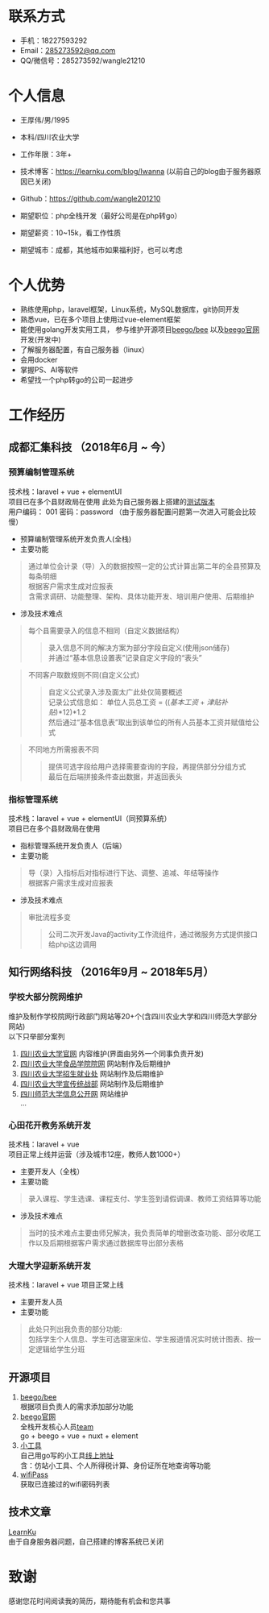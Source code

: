 # 联系方式

- 手机：18227593292
- Email：285273592@qq.com
- QQ/微信号：285273592/wangle21210

# 个人信息

 - 王厚伟/男/1995
 - 本科/四川农业大学
 - 工作年限：3年+
 - 技术博客：https://learnku.com/blog/Iwanna (以前自己的blog由于服务器原因已关闭)
 - Github：https://github.com/wangle201210

 - 期望职位：php全栈开发（最好公司是在php转go）
 - 期望薪资：10~15k，看工作性质
 - 期望城市：成都，其他城市如果福利好，也可以考虑

# 个人优势
 - 熟练使用php，laravel框架，Linux系统，MySQL数据库，git协同开发
 - 熟悉vue，已在多个项目上使用过vue-element框架
 - 能使用golang开发实用工具，
 参与维护开源项目[beego/bee]( https://github.com/beego/bee "beego/bee")
 以及[beego官网]( http://go.beego.top "beego官网")开发(开发中)
 - 了解服务器配置，有自己服务器（linux）
 - 会用docker
 - 掌握PS、AI等软件
 - 希望找一个php转go的公司一起进步
# 工作经历

## 成都汇集科技 （2018年6月 ~ 今）

### 预算编制管理系统
技术栈：laravel + vue + elementUI  
项目已在多个县财政局在使用
此处为自己服务器上搭建的[测试版本]( http://budget.iwangle.me )  
用户编码： 001 密码：password （由于服务器配置问题第一次进入可能会比较慢）
 - 预算编制管理系统开发负责人(全栈)  
 - 主要功能
 >通过单位会计录（导）入的数据按照一定的公式计算出第二年的全县预算及每条明细  
根据客户需求生成对应报表  
含需求调研、功能整理、架构、具体功能开发、培训用户使用、后期维护  
 - 涉及技术难点
 >每个县需要录入的信息不相同（自定义数据结构）
>> 录入信息不同的解决方案为部分字段自定义(使用json储存)  
并通过“基本信息设置表”记录自定义字段的“表头”  

 > 不同客户取数规则不同(自定义公式)
>>自定义公式录入涉及面太广此处仅简要概述  
记录公式信息如： 单位人员总工资 = (($基本工资$ + $津贴补贴$)*12)*1.2  
然后通过“基本信息表”取出到该单位的所有人员基本工资并赋值给公式  

> 不同地方所需报表不同   
>> 提供可选字段给用户选择需要查询的字段，再提供部分分组方式  
最后在后端拼接条件查出数据，并返回表头

### 指标管理系统 
技术栈：laravel + vue + elementUI（同预算系统）  
项目已在多个县财政局在使用
 - 指标管理系统开发负责人（后端）  
 - 主要功能
 > 导（录）入指标后对指标进行下达、调整、追减、年结等操作  
根据客户需求生成对应报表  
 - 涉及技术难点
 > 审批流程多变
>> 公司二次开发Java的activity工作流组件，通过微服务方式提供接口给php这边调用

## 知行网络科技 （2016年9月 ~ 2018年5月）

### 学校大部分院网维护
维护及制作学校院网行政部门网站等20+个(含四川农业大学和四川师范大学部分网站)  
以下只举部分案列
1. [四川农业大学官网](https://www.sicau.edu.cn) 内容维护(界面由另外一个同事负责开发)  
1. [四川农业大学食品学院院网](https://lixueyuan.sicau.edu.cn) 网站制作及后期维护
1. [四川农业大学招生就业处](https://zjc.sicau.edu.cn) 网站制作及后期维护
1. [四川农业大学宣传统战部](https://xtb.sicau.edu.cn) 网站制作及后期维护
1. [四川师范大学信息公开网](http://xb.sicnu.edu.cn/p/31) 网站维护   
... 

### 心田花开教务系统开发 
技术栈：laravel + vue  
项目正常上线并运营（涉及城市12座，教师人数1000+）
 - 主要开发人（全栈）  
 - 主要功能
 > 录入课程、学生选课、课程支付、学生签到请假调课、教师工资结算等功能  
 - 涉及技术难点
 > 当时的技术难点主要由师兄解决，我负责简单的增删改查功能、部分收尾工作以及后期根据客户需求通过数据库导出部分表格

### 大理大学迎新系统开发
技术栈：laravel + vue
项目正常上线
 - 主要开发人员
 - 主要功能
 > 此处只列出我负责的部分功能:  
 包括学生个人信息、学生可选寝室床位、学生报道情况实时统计图表、按一定逻辑给学生分班

## 开源项目
1. [beego/bee](https://github.com/beego/bee)  
根据项目负责人的需求添加部分功能
1. [beego官网](http://go.beego.top)  
全栈开发核心人员[team](http://go.beego.top/team/)   
go + beego + vue + nuxt + element
1. [小工具](https://github.com/wangle201210/tools)  
自己用go写的小工具[线上地址](http://tools.iwangle.me/)  
含：仿站小工具、个人所得税计算、身份证所在地查询等功能
1. [wifiPass](https://github.com/wangle201210/wifiPass)  
获取已连接过的wifi密码列表

## 技术文章
[LearnKu](https://learnku.com/blog/Iwanna)  
由于自身服务器问题，自己搭建的博客系统已关闭

# 致谢
感谢您花时间阅读我的简历，期待能有机会和您共事
